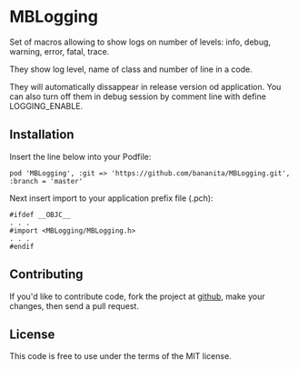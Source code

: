 MBLogging
=========

Set of macros allowing to show logs on number of levels: info, debug, warning, error, fatal, trace.

They show log level, name of class and number of line in a code.

They will automatically dissappear in release version od application. You can also turn off them in debug session by comment line with define LOGGING_ENABLE.

Installation
------------

Insert the line below into your Podfile:

    pod 'MBLogging', :git => 'https://github.com/bananita/MBLogging.git', :branch = 'master'

Next insert import to your application prefix file (.pch):

    #ifdef __OBJC__
    . . .
    #import <MBLogging/MBLogging.h>
    . . .
    #endif

Contributing
------------
If you'd like to contribute code, fork
the project at [github](https://github.com/bananita/mblogging), make your changes,
then send a pull request.

License
-------
This code is free to use under the terms of the MIT license.
